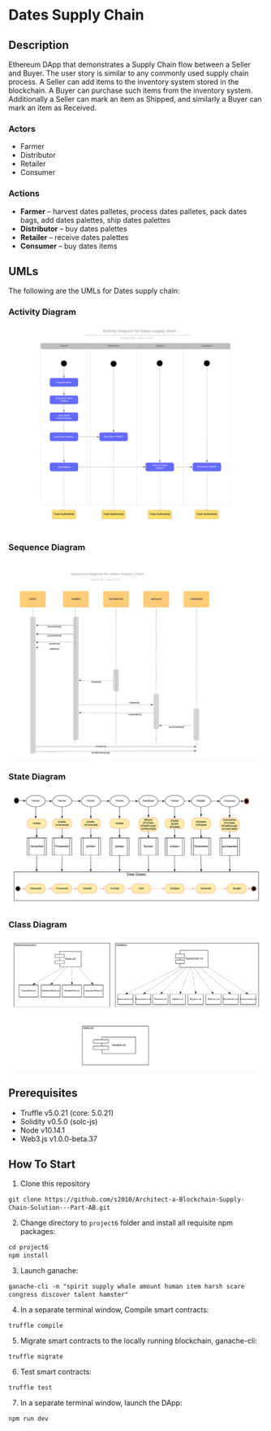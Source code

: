 # Dates Supply Chain

## Description
Ethereum DApp that demonstrates a Supply Chain flow between a Seller and Buyer. The user story is similar to any commonly used supply chain process. A Seller can add items to the inventory system stored in the blockchain. A Buyer can purchase such items from the inventory system. Additionally a Seller can mark an item as Shipped, and similarly a Buyer can mark an item as Received.

### Actors
* Farmer
* Distributor
* Retailer
* Consumer

### Actions
* **Farmer** – harvest dates palletes, process dates palletes, pack dates bags, add dates palettes, ship dates palettes
* **Distributor** – buy dates palettes
* **Retailer** – receive dates palettes
* **Consumer** – buy dates items 

## UMLs

The following are the UMLs for Dates supply chain:

### Activity Diagram

![Activity Diagram](images/ActivityDiagram.png)

### Sequence Diagram
![Sequence Diagram](images/SequenceDiagram.png)

### State Diagram
![State Diagram](images/StateDiagram.png)

### Class Diagram
![Data Mode Diagram](images/classdiagram.png)

## Prerequisites

* Truffle v5.0.21 (core: 5.0.21)
* Solidity v0.5.0 (solc-js)
* Node v10.14.1
* Web3.js v1.0.0-beta.37

## How To Start
1. Clone this repository
```
git clone https://github.com/s2010/Architect-a-Blockchain-Supply-Chain-Solution---Part-AB.git
```
2. Change directory to ```project6``` folder and install all requisite npm packages:
```
cd project6
npm install
```
3. Launch ganache:
```
ganache-cli -m "spirit supply whale amount human item harsh scare congress discover talent hamster"
```
4. In a separate terminal window, Compile smart contracts:
```
truffle compile 
```
5. Migrate smart contracts to the locally running blockchain, ganache-cli:
```
truffle migrate 
```
6. Test smart contracts:
```
truffle test 
```
7. In a separate terminal window, launch the DApp:
```
npm run dev
```
